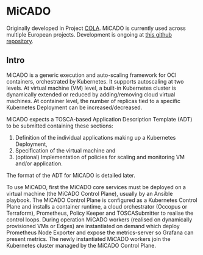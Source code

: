 # MiCADO

Originally developed in Project [COLA](https://project-cola.eu/). MiCADO is currently used across multiple European projects. Development is ongoing at [this github repository](https://github.com/micado-scale).

## Intro

MiCADO is a generic execution and auto-scaling framework for OCI containers, orchestrated by Kubernetes. It supports autoscaling at two levels. At virtual machine (VM) level, a built-in Kubernetes cluster is dynamically extended or reduced by adding/removing cloud virtual machines. At container level, the number of replicas tied to a specific Kubernetes Deployment can be increased/decreased.

MiCADO expects a TOSCA-based Application Description Template (ADT) to be submitted containing these sections:

1. Definition of the individual applications making up a Kubernetes Deployment,
2. Specification of the virtual machine and
3. (optional) Implementation of policies for scaling and monitoring VM and/or application.

The format of the ADT for MiCADO is detailed later.

To use MiCADO, first the MiCADO core services must be deployed on a virtual machine (the MiCADO Control Plane), usually by an Ansible playbook. The MiCADO Control Plane is configured as a Kubernetes Control Plane and installs a container runtime, a cloud orchestrator (Occopus or Terraform), Prometheus, Policy Keeper and TOSCASubmitter to realise the control loops. During operation MiCADO workers (realised on dynamically provisioned VMs or Edges) are instantiated on demand which deploy Prometheus Node Exporter and expose the metrics-server so Grafana can present metrics. The newly instantiated MiCADO workers join the Kubernetes cluster managed by the MiCADO Control Plane.

